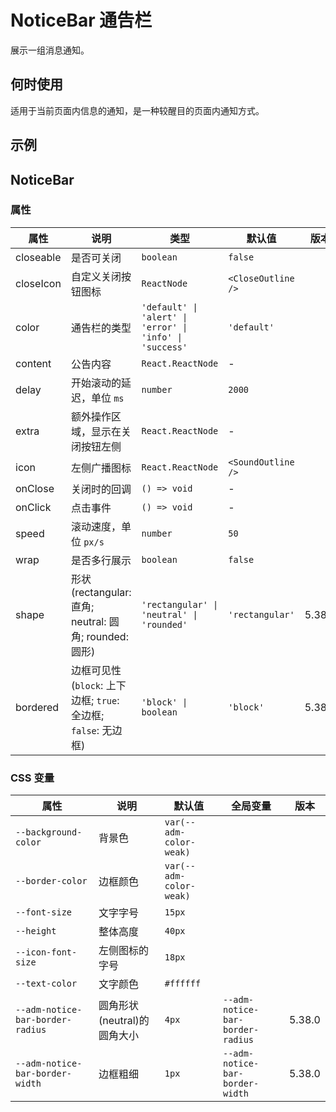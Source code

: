 # NoticeBar 通告栏

展示一组消息通知。

## 何时使用

适用于当前页面内信息的通知，是一种较醒目的页面内通知方式。

## 示例

<code src="./demos/demo1.tsx"></code>

## NoticeBar

### 属性

| 属性      | 说明                                                            | 类型                                                     | 默认值             | 版本   |
| --------- | --------------------------------------------------------------- | -------------------------------------------------------- | ------------------ | ------ |
| closeable | 是否可关闭                                                      | `boolean`                                                | `false`            |
| closeIcon | 自定义关闭按钮图标                                              | `ReactNode`                                              | `<CloseOutline />` |
| color     | 通告栏的类型                                                    | `'default' \| 'alert' \| 'error' \| 'info' \| 'success'` | `'default'`        |
| content   | 公告内容                                                        | `React.ReactNode`                                        | -                  |
| delay     | 开始滚动的延迟，单位 `ms`                                       | `number`                                                 | `2000`             |
| extra     | 额外操作区域，显示在关闭按钮左侧                                | `React.ReactNode`                                        | -                  |
| icon      | 左侧广播图标                                                    | `React.ReactNode`                                        | `<SoundOutline />` |
| onClose   | 关闭时的回调                                                    | `() => void`                                             | -                  |
| onClick   | 点击事件                                                        | `() => void`                                             | -                  |
| speed     | 滚动速度，单位 `px/s`                                           | `number`                                                 | `50`               |
| wrap      | 是否多行展示                                                    | `boolean`                                                | `false`            |
| shape     | 形状 (rectangular: 直角; neutral: 圆角; rounded: 圆形)          | `'rectangular' \| 'neutral' \| 'rounded'`                | `'rectangular'`    | 5.38.0 |
| bordered  | 边框可见性 (`block`: 上下边框; `true`: 全边框; `false`: 无边框) | `'block' \| boolean`                                     | `'block'`          | 5.38.0 |

### CSS 变量

| 属性                             | 说明                        | 默认值                  | 全局变量                         | 版本   |
| -------------------------------- | --------------------------- | ----------------------- | -------------------------------- | ------ |
| `--background-color`             | 背景色                      | `var(--adm-color-weak)` |
| `--border-color`                 | 边框颜色                    | `var(--adm-color-weak)` |
| `--font-size`                    | 文字字号                    | `15px`                  |
| `--height`                       | 整体高度                    | `40px`                  |
| `--icon-font-size`               | 左侧图标的字号              | `18px`                  |
| `--text-color`                   | 文字颜色                    | `#ffffff`               |
| `--adm-notice-bar-border-radius` | 圆角形状(neutral)的圆角大小 | `4px`                   | `--adm-notice-bar-border-radius` | 5.38.0 |
| `--adm-notice-bar-border-width`  | 边框粗细                    | `1px`                   | `--adm-notice-bar-border-width`  | 5.38.0 |
